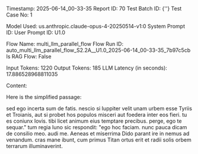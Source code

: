 Timestamp: 2025-06-14_00-33-35
Report ID: 70
Test Batch ID: {''}
Test Case No: 1

Model Used: us.anthropic.claude-opus-4-20250514-v1:0
System Prompt ID: 
User Prompt ID: U1.0

Flow Name: multi_llm_parallel_flow
Flow Run ID: auto_multi_llm_parallel_flow_S2.2A__U1.0_2025-06-14_00-33-35_7b97c5cb
Is RAG Flow: False

Input Tokens: 1220
Output Tokens: 185
LLM Latency (in seconds): 17.886528968811035

Content:

Here is the simplified passage:

sed ego incerta sum de fatis. nescio si Iuppiter velit unam urbem esse Tyriis et Troianis, aut si probet hos populos misceri aut foedera inter eos fieri. tu es coniunx Iovis. tibi licet animum eius temptare precibus. perge, ego te sequar." tum regia Iuno sic respondit: "ego hoc faciam. nunc pauca dicam de consilio meo. audi me. Aeneas et miserrima Dido parant ire in nemus ad venandum. cras mane ibunt, cum primus Titan ortus erit et radii solis orbem terrarum illuminaverint.
